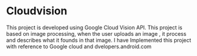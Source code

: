 # Cloudvision
This project is developed using Google Cloud Vision API.
This project is based on image processing, when the user uploads an image , it process and describes what it founds in that 
image. I have Implemented this project with reference to Google cloud and dvelopers.android.com
